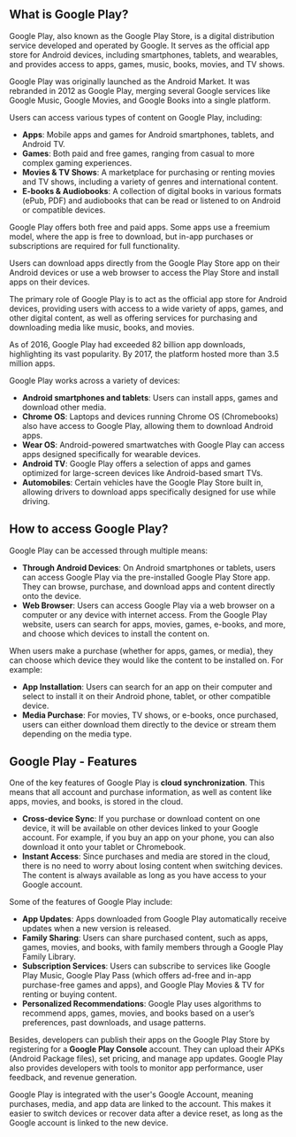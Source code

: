 ## What is Google Play?

Google Play, also known as the Google Play Store, is a digital distribution service developed and operated by Google. It serves as the official app store for Android devices, including smartphones, tablets, and wearables, and provides access to apps, games, music, books, movies, and TV shows.

Google Play was originally launched as the Android Market. It was rebranded in 2012 as Google Play, merging several Google services like Google Music, Google Movies, and Google Books into a single platform.

Users can access various types of content on Google Play, including:

-   **Apps**: Mobile apps and games for Android smartphones, tablets, and Android TV.
-   **Games**: Both paid and free games, ranging from casual to more complex gaming experiences.
-   **Movies & TV Shows**: A marketplace for purchasing or renting movies and TV shows, including a variety of genres and international content.
-   **E-books & Audiobooks**: A collection of digital books in various formats (ePub, PDF) and audiobooks that can be read or listened to on Android or compatible devices.

Google Play offers both free and paid apps. Some apps use a freemium model, where the app is free to download, but in-app purchases or subscriptions are required for full functionality.

Users can download apps directly from the Google Play Store app on their Android devices or use a web browser to access the Play Store and install apps on their devices.

The primary role of Google Play is to act as the official app store for Android devices, providing users with access to a wide variety of apps, games, and other digital content, as well as offering services for purchasing and downloading media like music, books, and movies.

As of 2016, Google Play had exceeded 82 billion app downloads, highlighting its vast popularity. By 2017, the platform hosted more than 3.5 million apps. 

Google Play works across a variety of devices:

-   **Android smartphones and tablets**: Users can install apps, games and download other media.
-   **Chrome OS**: Laptops and devices running Chrome OS (Chromebooks) also have access to Google Play, allowing them to download Android apps.
-   **Wear OS**: Android-powered smartwatches with Google Play can access apps designed specifically for wearable devices.
-   **Android TV**: Google Play offers a selection of apps and games optimized for large-screen devices like Android-based smart TVs.
-   **Automobiles**: Certain vehicles have the Google Play Store built in, allowing drivers to download apps specifically designed for use while driving.

## How to access Google Play?

Google Play can be accessed through multiple means:

-   **Through Android Devices**: On Android smartphones or tablets, users can access Google Play via the pre-installed Google Play Store app. They can browse, purchase, and download apps and content directly onto the device.
-   **Web Browser**: Users can access Google Play via a web browser on a computer or any device with internet access. From the Google Play website, users can search for apps, movies, games, e-books, and more, and choose which devices to install the content on.

When users make a purchase (whether for apps, games, or media), they can choose which device they would like the content to be installed on. For example:

-   **App Installation**: Users can search for an app on their computer and select to install it on their Android phone, tablet, or other compatible device.
-   **Media Purchase**: For movies, TV shows, or e-books, once purchased, users can either download them directly to the device or stream them depending on the media type.

## Google Play - Features

One of the key features of Google Play is **cloud synchronization**. This means that all account and purchase information, as well as content like apps, movies, and books, is stored in the cloud.

-   **Cross-device Sync**: If you purchase or download content on one device, it will be available on other devices linked to your Google account. For example, if you buy an app on your phone, you can also download it onto your tablet or Chromebook.
-   **Instant Access**: Since purchases and media are stored in the cloud, there is no need to worry about losing content when switching devices. The content is always available as long as you have access to your Google account.

Some of the features of Google Play include:

-   **App Updates**: Apps downloaded from Google Play automatically receive updates when a new version is released.
-   **Family Sharing**: Users can share purchased content, such as apps, games, movies, and books, with family members through a Google Play Family Library.
-   **Subscription Services**: Users can subscribe to services like Google Play Music, Google Play Pass (which offers ad-free and in-app purchase-free games and apps), and Google Play Movies & TV for renting or buying content.
-   **Personalized Recommendations**: Google Play uses algorithms to recommend apps, games, movies, and books based on a user’s preferences, past downloads, and usage patterns.

Besides, developers can publish their apps on the Google Play Store by registering for a **Google Play Console** account. They can upload their APKs (Android Package files), set pricing, and manage app updates. Google Play also provides developers with tools to monitor app performance, user feedback, and revenue generation.

Google Play is integrated with the user's Google Account, meaning purchases, media, and app data are linked to the account. This makes it easier to switch devices or recover data after a device reset, as long as the Google account is linked to the new device.

